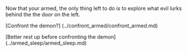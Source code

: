 Now that your armed, the only thing left to do is
to explore what evil lurks behind the the door on the left.

[Confront the demon?] (../confront_armed/confront_armed.md)

[Better rest up before confronting the demon] (../armed_sleep/armed_sleep.md)